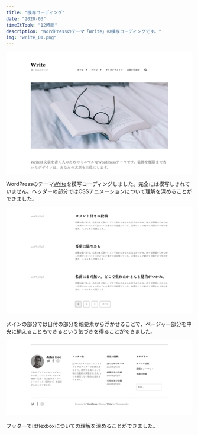 ```yaml
---
title: "模写コーディング"
date: "2020-03"
timeItTook: "12時間"
description: "WordPressのテーマ「Write」の模写コーディングです。"
img: "write_01.png"
---
```

![コーディング完成画像](./write_01.png)

WordPressのテーマ[Write](http://demo.themegraphy.com/write-ja/)を模写コーディングしました。完全には模写しきれていません。ヘッダーの部分ではCSSアニメーションについて理解を深めることができました。

![コーディング完成画像](./write_03.png)

メインの部分では日付の部分を親要素から浮かせることで、ページャー部分を中央に揃えることもできるという気づきを得ることができました。

![コーディング完成画像](./write_04.png)

フッターではflexboxについての理解を深めることができました。

